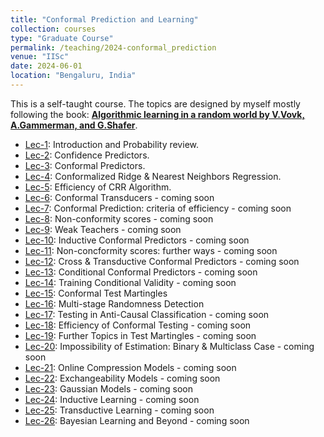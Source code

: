 ```yaml
---
title: "Conformal Prediction and Learning"
collection: courses
type: "Graduate Course"
permalink: /teaching/2024-conformal_prediction
venue: "IISc"
date: 2024-06-01
location: "Bengaluru, India"
---
```


This is a self-taught course. The topics are designed by myself mostly following the book: [**Algorithmic learning in a random world by V.Vovk, A.Gammerman, and G.Shafer**](https://alrw.net/).

- [Lec-1](https://drive.google.com/drive/folders/1CStQPaQJYOXyokzoKSrOyBbt9g13Gar3): Introduction and Probability review.
- [Lec-2](https://drive.google.com/drive/folders/1CStQPaQJYOXyokzoKSrOyBbt9g13Gar3): Confidence Predictors.
- [Lec-3](https://drive.google.com/drive/folders/1CStQPaQJYOXyokzoKSrOyBbt9g13Gar3): Conformal Predictors.
- [Lec-4](https://drive.google.com/drive/folders/1CStQPaQJYOXyokzoKSrOyBbt9g13Gar3): Conformalized Ridge & Nearest Neighbors Regression.
- [Lec-5](https://drive.google.com/drive/folders/1CStQPaQJYOXyokzoKSrOyBbt9g13Gar3): Efficiency of CRR Algorithm.
- [Lec-6](): Conformal Transducers - coming soon
- [Lec-7](): Conformal Prediction: criteria of efficiency - coming soon
- [Lec-8](): Non-conformity scores - coming soon
- [Lec-9](): Weak Teachers - coming soon
- [Lec-10](): Inductive Conformal Predictors - coming soon
- [Lec-11](): Non-concformity scores: further ways - coming soon
- [Lec-12](): Cross & Transductive Conformal Predictors - coming soon
- [Lec-13](): Conditional Conformal Predictors - coming soon
- [Lec-14](): Training Conditional Validity - coming soon
- [Lec-15](https://drive.google.com/drive/folders/1CStQPaQJYOXyokzoKSrOyBbt9g13Gar3): Conformal Test Martingles
- [Lec-16](): Multi-stage Randomness Detection
- [Lec-17](): Testing in Anti-Causal Classification - coming soon
- [Lec-18](): Efficiency of Conformal Testing - coming soon
- [Lec-19](): Further Topics in Test Martingles - coming soon
- [Lec-20](): Impossibility of Estimation: Binary & Multiclass Case - coming soon
- [Lec-21](): Online Compression Models - coming soon
- [Lec-22](): Exchangeability Models - coming soon
- [Lec-23](): Gaussian Models - coming soon
- [Lec-24](): Inductive Learning - coming soon
- [Lec-25](): Transductive Learning - coming soon
- [Lec-26](): Bayesian Learning and Beyond - coming soon
